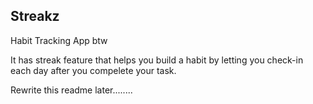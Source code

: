 ## Streakz <br/>

Habit Tracking App btw <br/>

It has streak feature that helps you build a habit by letting you check-in each day after you compelete your task. <br/>

















Rewrite this readme later........
